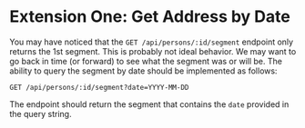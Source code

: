 # Extension One: Get Address by Date

You may have noticed that the `GET /api/persons/:id/segment` endpoint only returns the 1st segment. This is probably not ideal behavior. We may want to go back in time (or forward) to see what the segment was or will be. The ability to query the segment by date should be implemented as follows:

`GET /api/persons/:id/segment?date=YYYY-MM-DD`

The endpoint should return the segment that contains the `date` provided in the query string.

